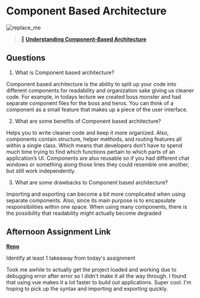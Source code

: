 # Component Based Architecture

![replace_me](https://codeworks.blob.core.windows.net/public/assets/img/illustrations/placeholder.svg)

> **📖 [Understanding Component-Based Architecture](https://codeworksacademy.com/fs-student-guide/resources/wk6/01-Component-Based-Architecture)**

## Questions

1. What is Component based architecture?

Component based architecture is the ability to split up your code into different components for readability and organization sake giving us cleaner code. For example, in todays lecture we created boss monster and had separate component files for the boss and heros. You can think of a component as a small feature that makes up a piece of the user interface.

2. What are some benefits of Component based architecture?

Helps you to write cleaner code and keep it more organized. Also, components contain structure, helper methods, and routing features all within a single class. Which means that developers don’t have to spend much time trying to find which functions pertain to which parts of an application’s UI. Components are also reusable so if you had different chat windows or something along those lines they could resemble one another, but still work independently.

3. What are some drawbacks to Component based architecture?

Importing and exporting can become a bit more complicated when using separate components. Also, since its main purpose is to encapsulate responsibilities within one space. When using many components, there is the possibility that readability might actually become degraded

## Afternoon Assignment Link

**[Repo](https://github.com/TimothyMcCormick/vue-playground)**

Identify at least 1 takeaway from today's assignment

Took me awhile to actually get the project loaded and working due to debugging error after error so I didn't make it all the way through. I found that using vue makes it a lot faster to build out applications. Super cool. I'm hoping to pick up the syntax and importing and exporting quickly.